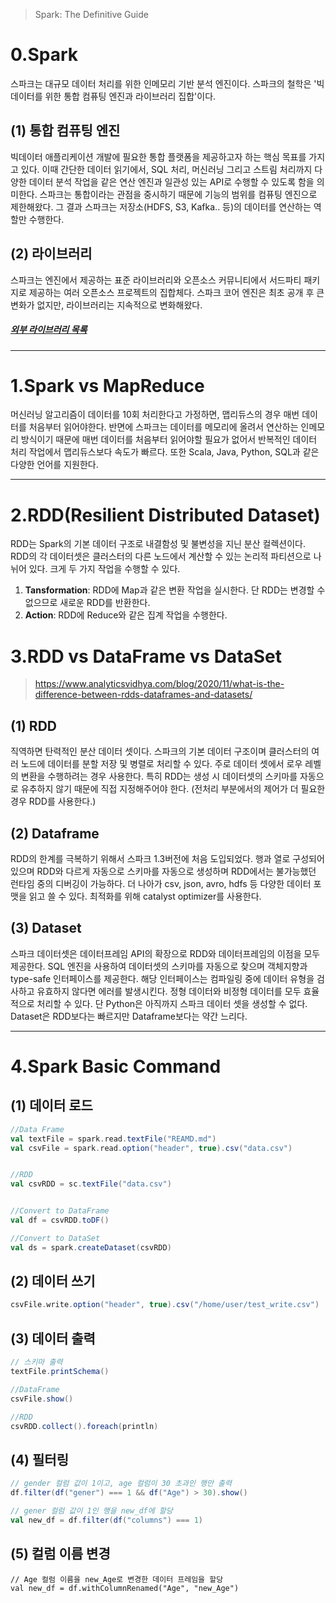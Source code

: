 > Spark: The Definitive Guide
# 0.Spark
스파크는 대규모 데이터 처리를 위한 인메모리 기반 분석 엔진이다. 스파크의 철학은 '빅데이터를 위한 통합 컴퓨팅 엔진과 라이브러리 집합'이다.
## (1) 통합 컴퓨팅 엔진
빅데이터 애플리케이션 개발에 필요한 통합 플랫폼을 제공하고자 하는 핵심 목표를 가지고 있다. 이때 간단한 데이터 읽기에서, SQL 처리, 머신러닝 그리고 스트림 처리까지 다양한 데이터 분석 작업을 같은 연산 엔진과 일관성 있는 API로 수행할 수 있도록 함을 의미한다.
스파크는 통합이라는 관점을 중시하기 때문에 기능의 범위를 컴퓨팅 엔진으로 제한해왔다. 그 결과 스파크는 저장소(HDFS, S3, Kafka.. 등)의 데이터를 연산하는 역할만 수행한다.
## (2) 라이브러리
스파크는 엔진에서 제공하는 표준 라이브러리와 오픈소스 커뮤니티에서 서드파티 패키지로 제공하는 여러 오픈소스 프로젝트의 집합체다. 스파크 코어 엔진은 최초 공개 후 큰 변화가 없지만, 라이브러리는 지속적으로 변화해왔다.

##### [외부 라이브러리 목록](http://spark-packages.org)
--- 

# 1.Spark vs MapReduce
머신러닝 알고리즘이 데이터를 10회 처리한다고 가정하면, 맵리듀스의 경우 매번 데이터를 처음부터 읽어야한다. 반면에 스파크는 데이터를 메모리에 올려서 연산하는 인메모리 방식이기 때문에 매번 데이터를 처음부터 읽어야할 필요가 없어서 반복적인 데이터 처리 작업에서 맵리듀스보다 속도가 빠르다. 또한 Scala, Java, Python, SQL과 같은 다양한 언어를 지원한다. 

---
# 2.RDD(Resilient Distributed Dataset)
RDD는 Spark의 기본 데이터 구조로 내결함성 및 불변성을 지닌 분산 컬렉션이다. RDD의 각 데이터셋은 클러스터의 다른 노드에서 계산할 수 있는 논리적 파티션으로 나뉘어 있다.
크게 두 가지 작업을 수행할 수 있다. 
1. **Tansformation**: RDD에 Map과 같은 변환 작업을 실시한다. 단 RDD는 변경할 수 없으므로 새로운 RDD를 반환한다.
2. **Action**: RDD에 Reduce와 같은 집계 작업을 수행한다.

# 3.RDD vs DataFrame vs DataSet
> https://www.analyticsvidhya.com/blog/2020/11/what-is-the-difference-between-rdds-dataframes-and-datasets/
## (1) RDD
직역하면 탄력적인 분산 데이터 셋이다. 스파크의 기본 데이터 구조이며 클러스터의 여러 노드에 데이터를 분할 저장 및 병렬로 처리할 수 있다. 주로 데이터 셋에서 로우 레벨의 변환을 수행하려는 경우 사용한다. 특히 RDD는 생성 시 데이터셋의 스키마를 자동으로 유추하지 않기 때문에 직접 지정해주어야 한다. (전처리 부분에서의 제어가 더 필요한 경우 RDD를 사용한다.) 

## (2) Dataframe
RDD의 한계를 극복하기 위해서 스파크 1.3버전에 처음 도입되었다. 행과 열로 구성되어 있으며 RDD와 다르게 자동으로 스키마를 자동으로 생성하며 RDD에서는 불가능했던 런타임 중의 디버깅이 가능하다. 더 나아가 csv, json, avro, hdfs 등 다양한 데이터 포맷을 읽고 쓸 수 있다. 최적화를 위해 catalyst optimizer를 사용한다.

## (3) Dataset
스파크 데이터셋은 데이터프레임 API의 확장으로 RDD와 데이터프레임의 이점을 모두 제공한다. SQL 엔진을 사용하여 데이터셋의 스키마를 자동으로 찾으며 객체지향과 type-safe 인터페이스를 제공한다. 해당 인터페이스는 컴파일링 중에 데이터 유형을 검사하고 유효하지 않다면 에러를 발생시킨다. 정형 데이터와 비정형 데이터를 모두 효율적으로 처리할 수 있다. 단 Python은 아직까지 스파크 데이터 셋을 생성할 수 없다. Dataset은 RDD보다는 빠르지만 Dataframe보다는 약간 느리다.

---

# 4.Spark Basic Command
## (1) 데이터 로드
```scala
//Data Frame
val textFile = spark.read.textFile("REAMD.md")
val csvFile = spark.read.option("header", true).csv("data.csv")


//RDD
val csvRDD = sc.textFile("data.csv")


//Convert to DataFrame
val df = csvRDD.toDF()

//Convert to DataSet
val ds = spark.createDataset(csvRDD)
```

## (2) 데이터 쓰기
```scala
csvFile.write.option("header", true).csv("/home/user/test_write.csv")
```


## (3) 데이터 출력

```scala
// 스키마 출력
textFile.printSchema()

//DataFrame
csvFile.show()

//RDD
csvRDD.collect().foreach(println)

```

## (4) 필터링
```scala
// gender 컬럼 값이 1이고, age 컬럼이 30 초과인 행만 출력
df.filter(df("gener") === 1 && df("Age") > 30).show()

// gener 컬럼 값이 1인 행을 new_df에 할당
val new_df = df.filter(df("columns") === 1)
```

## (5) 컬럼 이름 변경
```
// Age 컬럼 이름을 new_Age로 변경한 데이터 프레임을 할당
val new_df = df.withColumnRenamed("Age", "new_Age")
```
